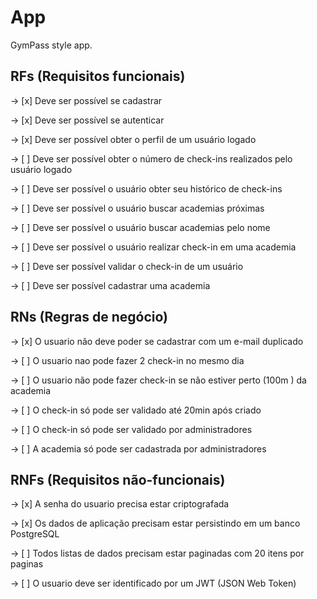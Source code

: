 # App 

GymPass style app.

## RFs (Requisitos funcionais)

-> [x] Deve ser possível se cadastrar

-> [x] Deve ser possível se autenticar

-> [x] Deve ser possível obter o perfil de um usuário logado

-> [ ] Deve ser possível obter o número de check-ins realizados pelo usuário logado

-> [ ] Deve ser possível o usuário obter seu histórico de check-ins

-> [ ] Deve ser possível o usuário buscar academias próximas

-> [ ] Deve ser possível o usuário buscar academias pelo nome

-> [ ] Deve ser possível o usuário realizar check-in em uma academia

-> [ ] Deve ser possível validar o check-in de um usuário 

-> [ ] Deve ser possível cadastrar uma academia

## RNs (Regras de negócio)

-> [x] O usuario não deve poder se cadastrar com um e-mail duplicado

-> [ ] O usuario nao pode fazer 2 check-in no mesmo dia

-> [ ] O usuario não pode fazer check-in se não estiver perto (100m ) da academia

-> [ ] O check-in só pode ser validado até 20min após criado

-> [ ] O check-in só pode ser validado por administradores

-> [ ] A academia só pode ser cadastrada por administradores

## RNFs (Requisitos não-funcionais)

-> [x] A senha do usuario precisa estar criptografada

-> [x] Os dados de aplicação precisam estar persistindo em um banco PostgreSQL

-> [ ] Todos listas de dados precisam estar paginadas com 20 itens por paginas

-> [ ] O usuario deve ser identificado por um JWT (JSON Web Token) 